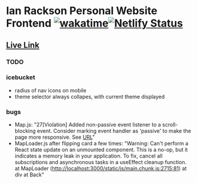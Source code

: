 # Ian Rackson Personal Website Frontend [![wakatime](https://wakatime.com/badge/github/irackson/PersonalFrontend.svg)](https://wakatime.com/badge/github/irackson/PersonalFrontend)[![Netlify Status](https://api.netlify.com/api/v1/badges/de157e9e-6259-4033-8d07-f03a2f592f0f/deploy-status)](https://app.netlify.com/sites/epic-stonebraker-4f69d2/deploys)

## [Live Link](https://ianrackson.com/)

### TODO

### icebucket

-   radius of nav icons on mobile
-   theme selector always collapes, with current theme displayed

### bugs

-   Map.js: "27[Violation] Added non-passive event listener to a scroll-blocking <some> event. Consider marking event handler as 'passive' to make the page more responsive. See [URL](https://www.chromestatus.com/feature/5745543795965952)"
-   MapLoader.js after flipping card a few times: "Warning: Can't perform a React state update on an unmounted component. This is a no-op, but it indicates a memory leak in your application. To fix, cancel all subscriptions and asynchronous tasks in a useEffect cleanup function.
    at MapLoader (<http://localhost:3000/static/js/main.chunk.js:2715:81>)
    at div
    at Back"
